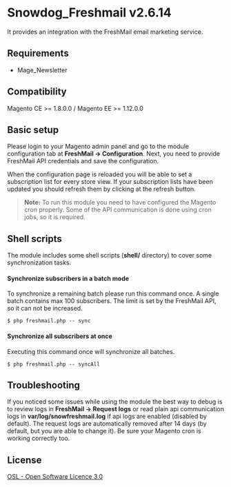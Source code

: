 Snowdog_Freshmail v2.6.14
=====================

It provides an integration with the FreshMail email marketing service.


Requirements
-----------
* Mage_Newsletter


Compatibility
-----------
Magento CE >= 1.8.0.0 / Magento EE >= 1.12.0.0


Basic setup
-----------

Please login to your Magento admin panel and go to the module configuration tab at **FreshMail -> Configuration**.
Next, you need to provide FreshMail API credentials and save the configuration.

When the configuration page is reloaded you will be able to set a subscription list for every store view.
If your subscription lists have been updated you should refresh them by clicking at the refresh button.

> **Note:** To run this module you need to have configured the Magento cron properly. Some of the API communication is done using cron jobs, so it is required.


Shell scripts
-----------

The module includes some shell scripts (**shell/** directory) to cover some synchronization tasks.

#### Synchronize subscribers in a batch mode

To synchronize a remaining batch please run this command once.
A single batch contains max 100 subscribers. The limit is set by the FreshMail API, so it can not be increased.

```
$ php freshmail.php -- sync
```

#### Synchronize all subscribers at once

Executing this command once will synchronize all batches.

```
$ php freshmail.php -- syncAll
```

Troubleshooting
-----------

If you noticed some issues while using the module the best way to debug is to review logs in **FreshMail -> Request logs**
or read plain api communication logs in **var/log/snowfreshmail.log** if api logs are enabled (disabled by default).
The request logs are automatically removed after 14 days (by default, but you are able to change it).
Be sure your Magento cron is working correctly too.


License
-----------
[OSL - Open Software Licence 3.0](http://opensource.org/licenses/osl-3.0.php)
